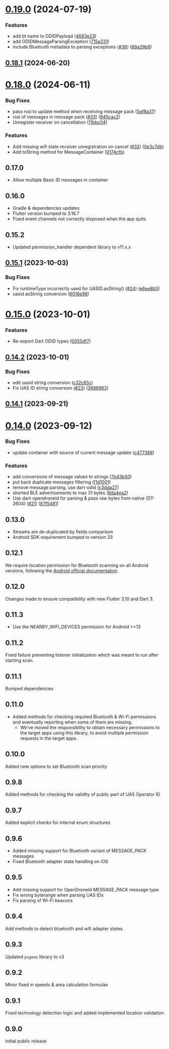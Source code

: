# [0.19.0](https://github.com/dronetag/flutter-opendroneid/compare/v0.18.1...v0.19.0) (2024-07-19)


### Features

* add bt name to ODIDPayload ([4683e23](https://github.com/dronetag/flutter-opendroneid/commit/4683e23a6c665b8fff1842697ed8ef8b9a46ebbd))
* add ODIDMessageParsingException ([715e231](https://github.com/dronetag/flutter-opendroneid/commit/715e231bb92aaba93fcc13b6bcdc1fb032e9ba4e))
* include Bluetooth metadata to parsing exceptions ([#36](https://github.com/dronetag/flutter-opendroneid/issues/36)) ([89a29b6](https://github.com/dronetag/flutter-opendroneid/commit/89a29b6dcff676cc6598bf047ce37721438c51cc))

## [0.18.1](https://github.com/dronetag/flutter-opendroneid/compare/v0.18.0...v0.18.1) (2024-06-20)

# [0.18.0](https://github.com/dronetag/flutter-opendroneid/compare/v0.17.0...v0.18.0) (2024-06-11)


### Bug Fixes

* pass rssi to update method when receiving message pack ([5af8a37](https://github.com/dronetag/flutter-opendroneid/commit/5af8a37bd99ed2af053c64ee585a6a738af5d4ad))
* rssi of messages in message pack ([#33](https://github.com/dronetag/flutter-opendroneid/issues/33)) ([845cac2](https://github.com/dronetag/flutter-opendroneid/commit/845cac28e205ac348b7ac05cefd8e8aba36d1fc4))
* Unregister receiver on cancellation ([11bbc04](https://github.com/dronetag/flutter-opendroneid/commit/11bbc04d71a8bc0685528cba650fc49b16dfa7eb))


### Features

* Add missing wifi state receiver unregistration on cancel ([#32](https://github.com/dronetag/flutter-opendroneid/issues/32)) ([0e3c7db](https://github.com/dronetag/flutter-opendroneid/commit/0e3c7db7c7c25fbfffe17b2b0a01071e42c39859))
* Add toString method for MessageContainer ([0174cfb](https://github.com/dronetag/flutter-opendroneid/commit/0174cfb475ee5857398dfe9acd86a8464cc300e5))

## 0.17.0

* Allow multiple Basic ID messages in container

## 0.16.0

* Gradle & dependencies updates
* Flutter version bumped to 3.16.7
* Fixed event channels not correctly disposed when the app quits

## 0.15.2

* Updated permission_handler dependent library to v11.x.x

## [0.15.1](https://github.com/dronetag/flutter-opendroneid/compare/v0.15.0...v0.15.1) (2023-10-03)


### Bug Fixes

* Fix runtimeType incorrectly used for UASID.asString() ([#24](https://github.com/dronetag/flutter-opendroneid/issues/24)) ([e6ee8b5](https://github.com/dronetag/flutter-opendroneid/commit/e6ee8b5d30b9a945852a31bed687e51a2c1c3acf))
* uasid asString conversion ([6018e98](https://github.com/dronetag/flutter-opendroneid/commit/6018e98fa243d0ba68442a6dc5b385d2dc753ccc))

# [0.15.0](https://github.com/dronetag/flutter-opendroneid/compare/v0.14.2...v0.15.0) (2023-10-01)


### Features

* Re-export Dart ODID types ([0055df7](https://github.com/dronetag/flutter-opendroneid/commit/0055df71b1368bb9d003d12175fa40808f53850e))

## [0.14.2](https://github.com/dronetag/flutter-opendroneid/compare/v0.14.1...v0.14.2) (2023-10-01)


### Bug Fixes

* edit uasid string conversion ([c32c65c](https://github.com/dronetag/flutter-opendroneid/commit/c32c65c0cebfe94f8e164e3b1d3679871630d90b))
* Fix UAS ID string conversion ([#23](https://github.com/dronetag/flutter-opendroneid/issues/23)) ([3686963](https://github.com/dronetag/flutter-opendroneid/commit/368696300b72edd29d752c602c7a3c72e292e6aa))

## [0.14.1](https://github.com/dronetag/flutter-opendroneid/compare/v0.14.0...v0.14.1) (2023-09-21)

# [0.14.0](https://github.com/dronetag/flutter-opendroneid/compare/v0.13.0...v0.14.0) (2023-09-12)


### Bug Fixes

* update container with source of current message update ([c477388](https://github.com/dronetag/flutter-opendroneid/commit/c47738842cc2f9c115af3bbb59f8deba431b3d08))


### Features

* add conversions of message values to strings ([7b43b50](https://github.com/dronetag/flutter-opendroneid/commit/7b43b5058d013ffaa67b369662e72e39114e215b))
* put back duplicate messages filtering ([f1d1001](https://github.com/dronetag/flutter-opendroneid/commit/f1d1001fe70240d1dee954bf68ec9c9f9296669a))
* remove message parsing, use dart-odid ([c3dda27](https://github.com/dronetag/flutter-opendroneid/commit/c3dda27db63533623d8bba5c7970775b0ee19319))
* shorted BLE advertisements to max 31 bytes ([8da4ea2](https://github.com/dronetag/flutter-opendroneid/commit/8da4ea2aaff5b75845a63066e809719553a0442a))
* Use dart-opendroneid for parsing & pass raw bytes from native (DT-2604) ([#21](https://github.com/dronetag/flutter-opendroneid/issues/21)) ([87f5481](https://github.com/dronetag/flutter-opendroneid/commit/87f548145dc9bd2bdb30eb12c2636ed293e187b0))

## 0.13.0

- Streams are de-duplicated by fields comparison
- Android SDK requirement bumped to version 33

## 0.12.1

We require location permission for Bluetooth scanning on all Android versions, following the [Android official documentation](https://developer.android.com/guide/topics/connectivity/bluetooth/permissions#declare).

## 0.12.0

Changes made to ensure compatibility with new Flutter 3.10 and Dart 3.

## 0.11.3

- Use the NEARBY_WIFI_DEVICES permission for Android >=13

## 0.11.2

Fixed failure preventing listener initialization which was meant to run after starting scan.

## 0.11.1

Bumped dependencies

## 0.11.0

- Added methods for checking required Bluetooth & Wi-Fi permissions and eventually reporting when some of them are missing.
    - We've moved the responsibility to obtain necessary permissions to the target apps using this library, to avoid multiple permission requests in the target apps.

## 0.10.0

Added new options to set Bluetooth scan priority

## 0.9.8

Added methods for checking the validity of public part of UAS Operator ID

## 0.9.7

Added explicit checks for internal enum structures

## 0.9.6

- Added missing support for Bluetooth variant of MESSAGE_PACK messages
- Fixed Bluetooth adapter state handling on iOS

## 0.9.5

- Add missing support for OpenDroneId MESSAGE_PACK message type
- Fix wrong byterange when parsing UAS IDs
- Fix parsing of Wi-Fi beacons

## 0.9.4

Add methods to detect bluetooth and wifi adapter states

## 0.9.3

Updated `pigeon` library to v3

## 0.9.2

Minor fixed in speeds & area calculation formulas

## 0.9.1

Fixed technology detection logic and added implemented location validation

## 0.9.0

Initial public release
